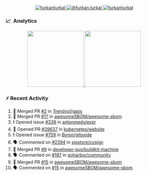<p align="center">
  <a href="https://linkedin.com/in/furkanturkal" target="blank">
    <img src="https://img.shields.io/badge/linkedin-%230077B5.svg?&style=for-the-badge&logo=linkedin&logoColor=white" alt="furkanturkal" />
  </a>
  <a href="https://medium.com/@furkan.turkal" target="blank">
    <img src="https://img.shields.io/badge/medium-%2312100E.svg?&style=for-the-badge&logo=medium&logoColor=white" alt="@furkan.turkal" />
  </a>
  <a href="https://twitter.com/furkanturkaI" target="blank">
    <img src="https://img.shields.io/badge/Twitter-1DA1F2?style=for-the-badge&logo=twitter&logoColor=white" alt="furkanturkaI" />
  </a>
</p>

### 📈 &nbsp;Analytics

<p align="center">
  <a href="https://coderstats.net/github/#Dentrax">
    <img height="180em" src="https://github-readme-stats-eight-theta.vercel.app/api?username=Dentrax&show_icons=true&theme=algolia&include_all_commits=true&count_private=true&line_height=26"/>
    <img height="180em" src="https://github-readme-stats-eight-theta.vercel.app/api/top-langs/?username=Dentrax&layout=compact&langs_count=8&theme=algolia&line_height=26"/>
  </a>
</p>

### :zap: Recent Activity

<!--START_SECTION:activity-->
1. 🎉 Merged PR [#2](https://github.com/Trendyol/gaos/pull/2) in [Trendyol/gaos](https://github.com/Trendyol/gaos)
2. 🎉 Merged PR [#17](https://github.com/awesomeSBOM/awesome-sbom/pull/17) in [awesomeSBOM/awesome-sbom](https://github.com/awesomeSBOM/awesome-sbom)
3. ❗️ Opened issue [#339](https://github.com/antonmedv/expr/issues/339) in [antonmedv/expr](https://github.com/antonmedv/expr)
4. 💪 Opened PR [#39637](https://github.com/kubernetes/website/pull/39637) in [kubernetes/website](https://github.com/kubernetes/website)
5. ❗️ Opened issue [#759](https://github.com/Byron/gitoxide/issues/759) in [Byron/gitoxide](https://github.com/Byron/gitoxide)
6. 🗣 Commented on [#2394](https://github.com/sigstore/cosign/issues/2394) in [sigstore/cosign](https://github.com/sigstore/cosign)
7. 🎉 Merged PR [#9](https://github.com/developer-guy/buildkit-machine/pull/9) in [developer-guy/buildkit-machine](https://github.com/developer-guy/buildkit-machine)
8. 🗣 Commented on [#197](https://github.com/goharbor/community/issues/197) in [goharbor/community](https://github.com/goharbor/community)
9. 🎉 Merged PR [#15](https://github.com/awesomeSBOM/awesome-sbom/pull/15) in [awesomeSBOM/awesome-sbom](https://github.com/awesomeSBOM/awesome-sbom)
10. 🗣 Commented on [#15](https://github.com/awesomeSBOM/awesome-sbom/issues/15) in [awesomeSBOM/awesome-sbom](https://github.com/awesomeSBOM/awesome-sbom)
<!--END_SECTION:activity-->

